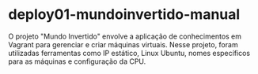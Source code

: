 # deploy01-mundoinvertido-manual
O projeto "Mundo Invertido" envolve a aplicação de conhecimentos em Vagrant para gerenciar e criar máquinas virtuais. Nesse projeto, foram utilizadas ferramentas como IP estático, Linux Ubuntu, nomes específicos para as máquinas e configuração da CPU.
